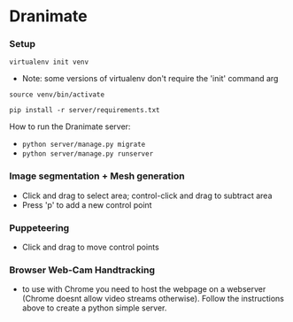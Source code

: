 # Dranimate

### Setup

`virtualenv init venv`
* Note: some versions of virtualenv don't require the 'init' command arg

`source venv/bin/activate`

`pip install -r server/requirements.txt`

How to run the Dranimate server:
* `python server/manage.py migrate`
* `python server/manage.py runserver`

### Image segmentation + Mesh generation
* Click and drag to select area; control-click and drag to subtract area
* Press 'p' to add a new control point

### Puppeteering
* Click and drag to move control points

### Browser Web-Cam Handtracking
* to use with Chrome you need to host the webpage on a webserver (Chrome doesnt allow video streams otherwise). Follow the instructions above to create a python simple server.

